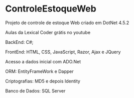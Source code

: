 # ControleEstoqueWeb

Projeto de controle de estoque Web criado em DotNet 4.5.2

Aulas da Lexical Coder grátis no youtube

BackEnd: C#; 

FrontEnd: HTML, CSS, JavaScript, Razor, Ajax e JQuery

Acesso a dados inicial com ADO.Net

ORM: EntityFrameWork e Dapper

Criptografias: MD5 e depois Identity

Banco de Dados: SQL Server
